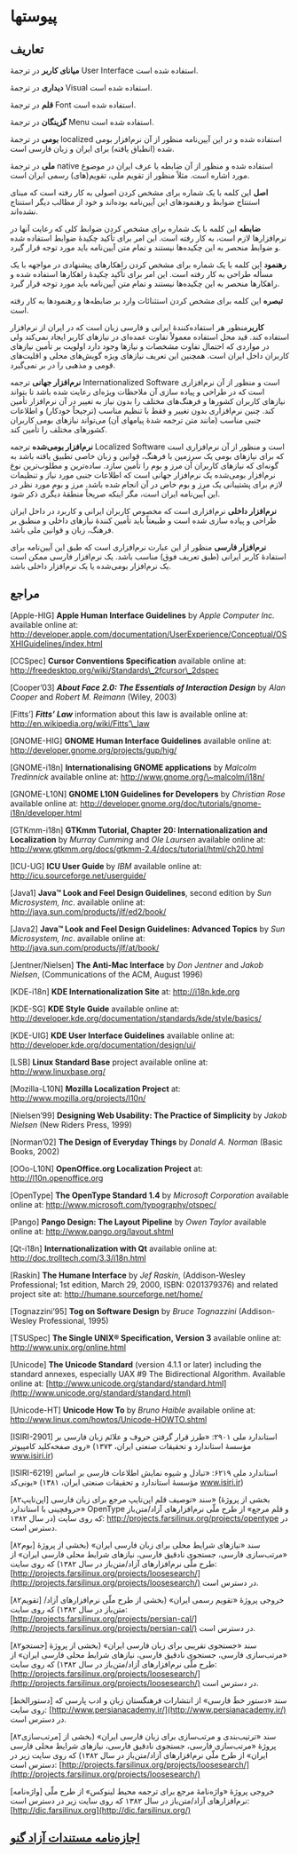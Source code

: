 پیوستها
========

تعاریف
-------

**میانای کاربر** در ترجمهٔ User Interface استفاده شده است.

**دیداری** در ترجمهٔ Visual استفاده شده است.

**قلم** در ترجمهٔ Font استفاده شده است.

**گزینگان** در ترجمهٔ Menu استفاده شده است.

**بومی** در ترجمهٔ localized استفاده شده و در این آیین‌نامه منظور از آن نرم‌افزار بومی شده (انطباق یافته) برای ایران و زبان فارسی است.

**ملی** در ترجمهٔ native استفاده شده و منظور از آن ضابطه یا عرف ایران در موضوع مورد اشاره است. مثلاً منظور از تقویم ملی، تقویم(های) رسمی ایران است.

**اصل** این کلمه با یک شماره برای مشخص کردن اصولی به کار رفته است که مبنای استنتاج ضوابط و رهنمودهای این آیین‌نامه بوده‌اند و خود از مطالب دیگر استنتاج نشده‌اند.

**ضابطه** این کلمه با یک شماره برای مشخص کردن ضوابط کلی که رعایت آنها در نرم‌افزارها لازم است، به کار رفته است. این امر برای تأکید چکیدهٔ ضوابط استفاده شده و ضوابط منحصر به این چکیده‌ها نیستند و تمام متن آیین‌نامه باید مورد توجه قرار گیرد.

**رهنمود** این کلمه با یک شماره برای مشخص کردن راهکارهای پیشنهادی در مواجهه با یک مسأله طراحی به کار رفته است. این امر برای تأکید چکیدهٔ راهکارها استفاده شده و راهکارها منحصر به این چکیده‌ها نیستند و تمام متن آیین‌نامه باید مورد توجه قرار گیرد.

**تبصره** این کلمه برای مشخص کردن استثنائات وارد بر ضابطه‌ها و رهنمودها به کار رفته است.

**کاربر**منظور هر استفاده‌کنندهٔ ایرانی و فارسی زبان است که در ایران از نرم‌افزار استفاده کند. قید محل استفاده معمولاً تفاوت عمده‌ای در نیازهای کاربر ایجاد نمی‌کند ولی در مواردی که احتمال تفاوت مشخصات و نیازها وجود دارد اولویت بر تأمین نیازهای کاربران داخل ایران است. همچنین این تعریف نیازهای ویژه گویش‌های محلی و اقلیت‌های قومی و مذهبی را در بر نمی‌گیرد.

**نرم‌افزار جهانی** ترجمه Internationalized Software است و منظور از آن نرم‌افزاری است که در طراحی و پیاده سازی آن ملاحظات ویژه‌ای رعایت شده باشد تا بتواند نیازهای کاربران کشورها و فرهنگ‌های مختلف را بدون نیاز به تغییر در آن نرم‌افزار تأمین کند. چنین نرم‌افزاری بدون تغییر و فقط با تنظیم مناسب (ترجیحاً خودکار) و اطلاعات جنبی مناسب (مانند متن ترجمه شدهٔ پیامهای آن) می‌تواند نیازهای بومی کاربران کشورهای مختلف را تأمین کند.

**نرم‌افزار بومی‌شده** ترجمه Localized Software است و منظور از آن نرم‌افزاری است که برای نیازهای بومی یک سرزمین با فرهنگ، قوانین و زبان خاصی تطبیق یافته باشد به گونه‌ای که نیازهای کاربران آن مرز و بوم را تأمین سازد. ساده‌ترین و مطلوب‌ترین نوع نرم‌افزار بومی‌شده یک نرم‌افزار جهانی است که اطلاعات جنبی مورد نیاز و تنظیمات لازم برای پشتیبانی یک مرز و بوم خاص در آن انجام شده باشد. مرز و بوم مورد نظر در این آیین‌نامه ایران است، مگر اینکه صریحاً منطقهٔ دیگری ذکر شود.

**نرم‌افزار داخلی** نرم‌افزاری است که مخصوص کاربران ایرانی و کاربرد در داخل ایران طراحی و پیاده سازی شده است و طبیعتاً باید تأمین کنندهٔ نیازهای داخلی و منطبق بر فرهنگ، زبان و قوانین ملی باشد.

**نرم‌افزار فارسی** منظور از این عبارت نرم‌افزاری است که طبق این آیین‌نامه برای استفادهٔ کاربر ایرانی (طبق تعریف فوق) مناسب باشد. یک نرم‌افزار فارسی ممکن است یک نرم‌افزار بومی‌شده یا یک نرم‌افزار داخلی باشد.

مراجع
-----

[Apple-HIG] **Apple Human Interface Guidelines** by *Apple Computer Inc.* available online at: http://developer.apple.com/documentation/UserExperience/Conceptual/OSXHIGuidelines/index.html

[CCSpec] **Cursor Conventions Specification** available online at: http://freedesktop.org/wiki/Standards\_2fcursor\_2dspec

[Cooper’03] ***About Face 2.0: The Essentials of Interaction Design*** by *Alan Cooper* and *Robert M. Reimann* (Wiley, 2003)

[Fitts’] ***Fitts’ Law*** information about this law is available online at: http://en.wikipedia.org/wiki/Fitts’\_law

[GNOME-HIG] **GNOME Human Interface Guidelines** available online at: http://developer.gnome.org/projects/gup/hig/

[GNOME-i18n] **Internationalising GNOME applications** by *Malcolm Tredinnick* available online at: http://www.gnome.org/\~malcolm/i18n/

[GNOME-L10N] **GNOME L10N Guidelines for Developers** by *Christian Rose* available online at: http://developer.gnome.org/doc/tutorials/gnome-i18n/developer.html

[GTKmm-i18n] **GTKmm Tutorial, Chapter 20: Internationalization and Localization** by *Murray Cumming* and *Ole Laursen* available online at: http://www.gtkmm.org/docs/gtkmm-2.4/docs/tutorial/html/ch20.html

[ICU-UG] **ICU User Guide** by *IBM* available online at: http://icu.sourceforge.net/userguide/

[Java1] **Java™ Look and Feel Design Guidelines**, second edition by *Sun Microsystem, Inc*. available online at: http://java.sun.com/products/jlf/ed2/book/

[Java2] **Java™ Look and Feel Design Guidelines: Advanced Topics** by *Sun Microsystem, Inc*. available online at: http://java.sun.com/products/jlf/at/book/

[Jentner/Nielsen] **The Anti-Mac Interface** by *Don Jentner* and *Jakob Nielsen*, (Communications of the ACM, August 1996)

[KDE-i18n] **KDE Internationalization Site** at: http://i18n.kde.org

[KDE-SG] **KDE Style Guide** available online at: http://developer.kde.org/documentation/standards/kde/style/basics/

[KDE-UIG] **KDE User Interface Guidelines** available online at: http://developer.kde.org/documentation/design/ui/

[LSB] **Linux Standard Base** project available online at: http://www.linuxbase.org/

[Mozilla-L10N] **Mozilla Localization Project** at: http://www.mozilla.org/projects/l10n/

[Nielsen’99] **Designing Web Usability: The Practice of Simplicity** by *Jakob Nielsen* (New Riders Press, 1999)

[Norman’02] **The Design of Everyday Things** by *Donald A. Norman* (Basic Books, 2002)

[OOo-L10N] **OpenOffice.org Localization Project** at: http://l10n.openoffice.org

[OpenType] **The OpenType Standard 1.4** by *Microsoft Corporation* available online at: http://www.microsoft.com/typography/otspec/

[Pango] **Pango Design: The Layout Pipeline** by *Owen Taylor* available online at: http://www.pango.org/layout.shtml

[Qt-i18n] **Internationalization with Qt** available online at: http://doc.trolltech.com/3.3/i18n.html

[Raskin] **The Humane Interface** by *Jef Raskin*, (Addison-Wesley Professional; 1st edition, March 29, 2000, ISBN: 0201379376) and related project site at: http://humane.sourceforge.net/home/

[Tognazzini’95] **Tog on Software Design** by *Bruce Tognazzini* (Addison-Wesley Professional, 1995)

[TSUSpec] **The Single UNIX® Specification, Version 3** available online at: http://www.unix.org/online.html

[Unicode] **The Unicode Standard** (version 4.1.1 or later) including the standard annexes, especially UAX \#9 The Bidirectional Algorithm. Available online at: [http://www.unicode.org/standard/standard.html](http://www.unicode.org/standard/standard.html)

[Unicode-HT] **Unicode How To** by *Bruno Haible* available online at: http://www.linux.com/howtos/Unicode-HOWTO.shtml

[ISIRI-2901] استاندارد ملی ۲۹۰۱: «طرز قرار گرفتن حروف و علائم زبان فارسی بر روی صفحه‌كلید كامپیوتر» (مؤسسهٔ استاندارد و تحقیقات صنعتی ایران، ۱۳۷۳ www.isiri.ir)

[ISIRI-6219] استاندارد ملی ۶۲۱۹: «تبادل و شیوه‌ نمایش اطلاعات فارسی بر اساس یونی‌کد» (مؤسسهٔ استاندارد و تحقیقات صنعتی ایران، ۱۳۸۱ www.isiri.ir)

[اپن‌تایپ۸۲] سند «توصیف قلم اپن‌تایپ مرجع برای زبان فارسی» (بخشی از پروژهٔ «حروفچینی با استاندارد OpenType و قلم مرجع» از طرح ملّی نرم‌افزارهای آزاد/متن‌باز در سال ۱۳۸۲) که روی سایت: http://projects.farsilinux.org/projects/opentype در دسترس است.

[بوم۸۲] سند «نیازهای شرایط محلی برای زبان فارسی ایران» (بخشی از پروژهٔ «مرتب‌سازی فارسی، جستجوی نادقیق فارسی، نیازهای شرایط محلی فارسی ایران» از طرح ملّی نرم‌افزارهای آزاد/متن‌باز در سال ۱۳۸۲) که روی سایت: [http://projects.farsilinux.org/projects/loosesearch/](http://projects.farsilinux.org/projects/loosesearch/) در دسترس است.

[تقویم۸۲] خروجی پروژهٔ «تقویم رسمی ایران» (بخشی از طرح ملّی نرم‌افزارهای آزاد/متن‌باز در سال ۱۳۸۲) که روی سایت: [http://projects.farsilinux.org/projects/persian-cal/](http://projects.farsilinux.org/projects/persian-cal/) در دسترس است.

[جستجو۸۲] سند «جستجوی تقریبی برای زبان فارسی ایران» (بخشی از پروژهٔ «مرتب‌سازی فارسی، جستجوی نادقیق فارسی، نیازهای شرایط محلی فارسی ایران» از طرح ملّی نرم‌افزارهای آزاد/متن‌باز در سال ۱۳۸۲) که روی سایت: [http://projects.farsilinux.org/projects/loosesearch/](http://projects.farsilinux.org/projects/loosesearch/) در دسترس است.

[دستور‌الخط] سند «دستور خطَ فارسی» از انتشارات فرهنگستان زبان و ادب پارسی که روی سایت: [http://www.persianacademy.ir/](http://www.persianacademy.ir/) در دسترس است.

[مرتب‌سازی۸۲] سند «ترتیب‌بندی و مرتب‌سازی برای زبان فارسی ایران» (بخشی از پروژهٔ «مرتب‌سازی فارسی، جستجوی نادقیق فارسی، نیازهای شرایط محلی فارسی ایران» از طرح ملّی نرم‌افزارهای آزاد/متن‌باز در سال ۱۳۸۲) که روی سایت زیر در دسترس است: [http://projects.farsilinux.org/projects/loosesearch/](http://projects.farsilinux.org/projects/loosesearch/)

[واژه‌نامه] خروجی پروژهٔ «واژه‌نامهٔ مرجع برای ترجمه محیط لینوکس» از طرح ملّی نرم‌افزارهای آزاد/متن‌باز در سال ۱۳۸۲ که روی سایت زیر در دسترس است: [http://dic.farsilinux.org](http://dic.farsilinux.org/)

[اجازه‌نامه مستندات آزاد گنو](fdl-1.2-fa.txt)
-----------------------------------------

